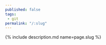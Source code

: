 ```yaml
---
published: false
tags:
 - git
permalink: "/:slug"
---
```

{% include description.md name=page.slug %}
